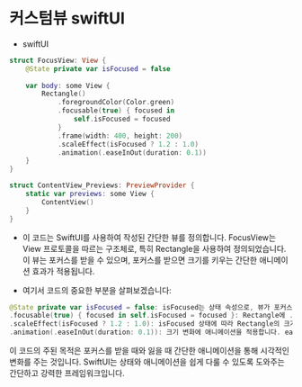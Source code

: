 # 커스텀뷰 swiftUI
- swiftUI
```swift
struct FocusView: View {
    @State private var isFocused = false
    
    var body: some View {
        Rectangle()
            .foregroundColor(Color.green)
            .focusable(true) { focused in
                self.isFocused = focused
            }
            .frame(width: 400, height: 200)
            .scaleEffect(isFocused ? 1.2 : 1.0)
            .animation(.easeInOut(duration: 0.1))
    }
}

struct ContentView_Previews: PreviewProvider {
    static var previews: some View {
        ContentView()
    }
}

```

- 이 코드는 SwiftUI를 사용하여 작성된 간단한 뷰를 정의합니다. FocusView는 View 프로토콜을 따르는 구조체로, 특히 Rectangle을 사용하여 정의되었습니다. 이 뷰는 포커스를 받을 수 있으며, 포커스를 받으면 크기를 키우는 간단한 애니메이션 효과가 적용됩니다.

- 여기서 코드의 중요한 부분을 살펴보겠습니다:
```swift
@State private var isFocused = false: isFocused는 상태 속성으로, 뷰가 포커스를 받았는지 여부를 추적합니다.
.focusable(true) { focused in self.isFocused = focused }: Rectangle에 .focusable(true)를 사용하여 포커스를 활성화하고, 포커스가 변경될 때마다 클로저가 호출되어 isFocused 상태를 업데이트합니다.
.scaleEffect(isFocused ? 1.2 : 1.0): isFocused 상태에 따라 Rectangle의 크기를 조절합니다. 포커스를 받으면 크기를 1.2배로 키우고, 포커스를 잃으면 원래 크기로 돌아갑니다.
.animation(.easeInOut(duration: 0.1)): 크기 변화에 애니메이션을 적용합니다. easeInOut 이징 함수를 사용하며, 0.1초 동안 애니메이션이 진행됩니다.
```
이 코드의 주된 목적은 포커스를 받을 때와 잃을 때 간단한 애니메이션을 통해 시각적인 변화를 주는 것입니다. SwiftUI는 상태와 애니메이션을 쉽게 다룰 수 있도록 도와주는 간단하고 강력한 프레임워크입니다.
